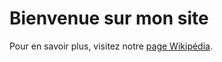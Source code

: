 <!DOCTYPE html>
<html lang="fr">
<head>
    <meta charset="UTF-8">
    <meta name="viewport" content="width=device-width, initial-scale=1.0">
    <title>Exemple de Lien</title>
</head>
<body>
    <h1>Bienvenue sur mon site</h1>
    <p>Pour en savoir plus, visitez notre <a href="https://www.wikipedia.org" target="_blank">page Wikipédia</a>.</p>
</body>
</html>
